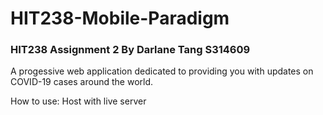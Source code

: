 # HIT238-Mobile-Paradigm
### **HIT238 Assignment 2 By Darlane Tang S314609**
A progessive web application dedicated to providing you with updates on COVID-19 cases around the world.

How to use:
Host with live server
